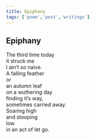 ```yaml
---
title: Epiphany
tags: ['poem','post','writings']
---
```


## Epiphany

The third time today  
it struck me  
I ain’t so naive.  
A falling feather  
or  
an autumn leaf  
on a wuthering day  
finding it’s way,  
sometimes carried away.  
Soaring high  
and stooping  
low  
in an act of let go.